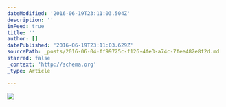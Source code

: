 ```yaml
---
dateModified: '2016-06-19T23:11:03.504Z'
description: ''
inFeed: true
title: ''
author: []
datePublished: '2016-06-19T23:11:03.629Z'
sourcePath: _posts/2016-06-04-ff99725c-f126-4fe3-a74c-7fee482e8f2d.md
starred: false
_context: 'http://schema.org'
_type: Article

---
```

![](https://the-grid-user-content.s3-us-west-2.amazonaws.com/12de9316-a1ba-4654-b86f-f07180264585.jpg)